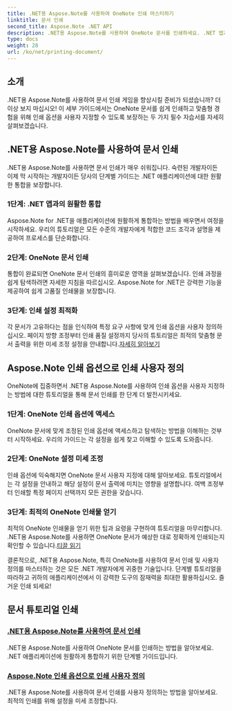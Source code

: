 ```yaml
---
title: .NET용 Aspose.Note를 사용하여 OneNote 인쇄 마스터하기
linktitle: 문서 인쇄
second_title: Aspose.Note .NET API
description: .NET용 Aspose.Note를 사용하여 OneNote 문서를 인쇄하세요. .NET 앱과의 원활한 통합을 살펴보고, 인쇄 옵션을 사용자 정의하고, 문서 인쇄의 강력한 기능을 활용해 보세요.
type: docs
weight: 28
url: /ko/net/printing-document/
---
```

## 소개

.NET용 Aspose.Note를 사용하여 문서 인쇄 게임을 향상시킬 준비가 되셨습니까? 더 이상 보지 마십시오! 이 세부 가이드에서는 OneNote 문서를 쉽게 인쇄하고 맞춤형 경험을 위해 인쇄 옵션을 사용자 지정할 수 있도록 보장하는 두 가지 필수 자습서를 자세히 살펴보겠습니다.

## .NET용 Aspose.Note를 사용하여 문서 인쇄

.NET용 Aspose.Note를 사용하면 문서 인쇄가 매우 쉬워집니다. 숙련된 개발자이든 이제 막 시작하는 개발자이든 당사의 단계별 가이드는 .NET 애플리케이션에 대한 원활한 통합을 보장합니다.

### 1단계: .NET 앱과의 원활한 통합

Aspose.Note for .NET을 애플리케이션에 원활하게 통합하는 방법을 배우면서 여정을 시작하세요. 우리의 튜토리얼은 모든 수준의 개발자에게 적합한 코드 조각과 설명을 제공하여 프로세스를 단순화합니다.

### 2단계: OneNote 문서 인쇄

통합이 완료되면 OneNote 문서 인쇄의 흥미로운 영역을 살펴보겠습니다. 인쇄 과정을 쉽게 탐색하려면 자세한 지침을 따르십시오. Aspose.Note for .NET은 강력한 기능을 제공하여 쉽게 고품질 인쇄물을 보장합니다.

### 3단계: 인쇄 설정 최적화

각 문서가 고유하다는 점을 인식하여 특정 요구 사항에 맞게 인쇄 옵션을 사용자 정의하십시오. 페이지 방향 조정부터 인쇄 품질 설정까지 당사의 튜토리얼은 최적의 맞춤형 문서 출력을 위한 미세 조정 설정을 안내합니다.[자세히 알아보기](./print-documents/)

## Aspose.Note 인쇄 옵션으로 인쇄 사용자 정의

OneNote에 집중하면서 .NET용 Aspose.Note를 사용하여 인쇄 옵션을 사용자 지정하는 방법에 대한 튜토리얼을 통해 문서 인쇄를 한 단계 더 발전시키세요.

### 1단계: OneNote 인쇄 옵션에 액세스

OneNote 문서에 맞게 조정된 인쇄 옵션에 액세스하고 탐색하는 방법을 이해하는 것부터 시작하세요. 우리의 가이드는 각 설정을 쉽게 찾고 이해할 수 있도록 도와줍니다.

### 2단계: OneNote 설정 미세 조정

인쇄 옵션에 익숙해지면 OneNote 문서 사용자 지정에 대해 알아보세요. 튜토리얼에서는 각 설정을 안내하고 해당 설정이 문서 출력에 미치는 영향을 설명합니다. 여백 조정부터 인쇄할 특정 페이지 선택까지 모든 권한을 갖습니다.

### 3단계: 최적의 OneNote 인쇄물 얻기

 최적의 OneNote 인쇄물을 얻기 위한 팁과 요령을 구현하여 튜토리얼을 마무리합니다. .NET용 Aspose.Note를 사용하면 OneNote 문서가 예상한 대로 정확하게 인쇄되는지 확인할 수 있습니다.[티끌 읽기](./customize-printing-options/)

결론적으로, .NET용 Aspose.Note, 특히 OneNote를 사용하여 문서 인쇄 및 사용자 정의를 마스터하는 것은 모든 .NET 개발자에게 귀중한 기술입니다. 단계별 튜토리얼을 따라하고 귀하의 애플리케이션에서 이 강력한 도구의 잠재력을 최대한 활용하십시오. 즐거운 인쇄 되세요!
## 문서 튜토리얼 인쇄
### [.NET용 Aspose.Note를 사용하여 문서 인쇄](./print-documents/)
.NET용 Aspose.Note를 사용하여 OneNote 문서를 인쇄하는 방법을 알아보세요. .NET 애플리케이션에 원활하게 통합하기 위한 단계별 가이드입니다.
### [Aspose.Note 인쇄 옵션으로 인쇄 사용자 정의](./customize-printing-options/)
.NET용 Aspose.Note를 사용하여 문서 인쇄를 사용자 정의하는 방법을 알아보세요. 최적의 인쇄를 위해 설정을 미세 조정합니다.